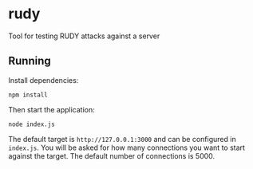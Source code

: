 # rudy
Tool for testing RUDY attacks against a server

## Running
Install dependencies:
```
npm install
```
Then start the application:
```
node index.js
```
The default target is `http://127.0.0.1:3000` and can be configured in `index.js`. You will be asked for how many connections you want to start against the target. The default number of connections is 5000.

